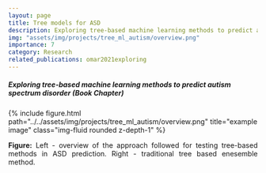 ```yaml
---
layout: page
title: Tree models for ASD
description: Exploring tree-based machine learning methods to predict autism spectrum disorder
img: "assets/img/projects/tree_ml_autism/overview.png"
importance: 7
category: Research
related_publications: omar2021exploring
---
```


<h5>Exploring tree-based machine learning methods to predict autism spectrum disorder (<b>Book Chapter</b>)</h5>
<div class="row">
    <div class="col-sm mt-3 mt-md-0">
        {% include figure.html path="../../assets/img/projects/tree_ml_autism/overview.png" title="example image" class="img-fluid rounded z-depth-1" %}
    </div>
</div>
<div class="caption">
    <p align='justify'>
        <b>Figure:</b> Left - overview of the approach followed for testing tree-based methods in ASD prediction. Right - traditional tree based enesemble method.
    </p>
</div>
